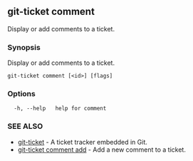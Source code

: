## git-ticket comment

Display or add comments to a ticket.

### Synopsis

Display or add comments to a ticket.

```
git-ticket comment [<id>] [flags]
```

### Options

```
  -h, --help   help for comment
```

### SEE ALSO

* [git-ticket](git-ticket.md)	 - A ticket tracker embedded in Git.
* [git-ticket comment add](git-ticket_comment_add.md)	 - Add a new comment to a ticket.

